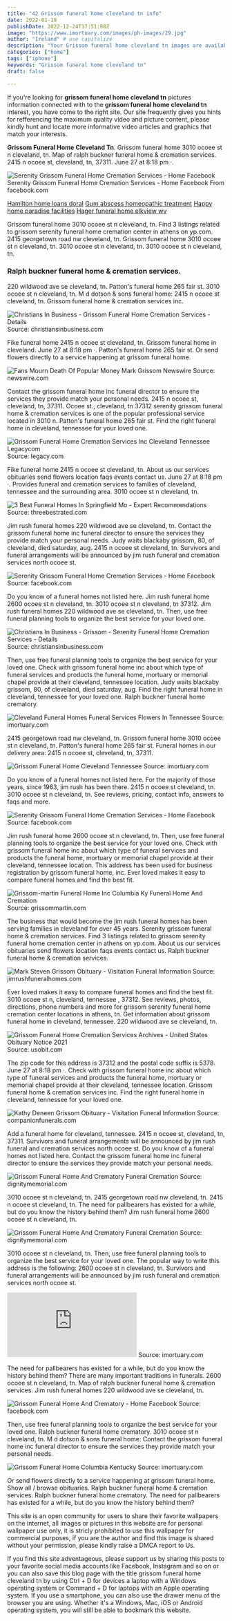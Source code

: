 ```yaml
---
title: "42 Grissom funeral home cleveland tn info"
date: 2022-01-19
publishDate: 2022-12-24T17:51:08Z
image: "https://www.imortuary.com/images/ph-images/29.jpg"
author: "Ireland" # use capitalize
description: "Your Grissom funeral home cleveland tn images are available. Grissom funeral home cleveland tn are a topic that is being searched for and liked by netizens today. You can Get the Grissom funeral home cleveland tn files here. Download all free vectors."
categories: ["home"]
tags: ["iphone"]
keywords: "Grissom funeral home cleveland tn"
draft: false

---
```


If you're looking for **grissom funeral home cleveland tn** pictures information connected with to the **grissom funeral home cleveland tn** interest, you have come to the right  site.  Our site frequently  gives you  hints  for refferencing  the maximum  quality video and picture  content, please kindly hunt and locate more informative video articles and graphics  that match your interests.

**Grissom Funeral Home Cleveland Tn**. Grissom funeral home 3010 ocoee st n cleveland, tn. Map of ralph buckner funeral home &amp; cremation services. 2415 n ocoee st, cleveland, tn, 37311. June 27 at 8:18 pm ·.

![Serenity Grissom Funeral Home Cremation Services - Home Facebook](https://lookaside.fbsbx.com/lookaside/crawler/media/?media_id=1038244159916823 "Serenity Grissom Funeral Home Cremation Services - Home Facebook")
Serenity Grissom Funeral Home Cremation Services - Home Facebook From facebook.com

[Hamilton home loans doral](/hamilton-home-loans-doral/)
[Gum abscess homeopathic treatment](/gum-abscess-homeopathic-treatment/)
[Happy home paradise facilities](/happy-home-paradise-facilities/)
[Hager funeral home elkview wv](/hager-funeral-home-elkview-wv/)

Grissom funeral home 3010 ocoee st n cleveland, tn. Find 3 listings related to grissom serenity funeral home cremation center in athens on yp.com. 2415 georgetown road nw cleveland, tn. Grissom funeral home 3010 ocoee st n cleveland, tn. 3010 ocoee st n cleveland, tn. 3010 ocoee st n cleveland, tn.

### Ralph buckner funeral home &amp; cremation services.

220 wildwood ave se cleveland, tn. Patton&#039;s funeral home 265 fair st. 3010 ocoee st n cleveland, tn. M d dotson &amp; sons funeral home: 2415 n ocoee st cleveland, tn. Grissom funeral home &amp; cremation services inc.


![Christians In Business - Grissom Funeral Home Cremation Services - Details](https://www.christiansinbusiness.com/Content/u/image/ca/cab68619-f9ee-4965-9070-95a1fb0d90f4.png "Christians In Business - Grissom Funeral Home Cremation Services - Details")
Source: christiansinbusiness.com

Fike funeral home 2415 n ocoee st cleveland, tn. Grissom funeral home in cleveland. June 27 at 8:18 pm ·. Patton&#039;s funeral home 265 fair st. Or send flowers directly to a service happening at grissom funeral home.

![Fans Mourn Death Of Popular Money Mark Grissom Newswire](https://cdn.newswire.com/files/x/45/94/db145e5e15eeb6f496669e009c8f.jpeg "Fans Mourn Death Of Popular Money Mark Grissom Newswire")
Source: newswire.com

Contact the grissom funeral home inc funeral director to ensure the services they provide match your personal needs. 2415 n ocoee st, cleveland, tn, 37311. Ocoee st., cleveland, tn 37312 serenity grissom funeral home &amp; cremation services is one of the popular professional service located in 3010 n. Patton&#039;s funeral home 265 fair st. Find the right funeral home in cleveland, tennessee for your loved one.

![Grissom Funeral Home Cremation Services Inc Cleveland Tennessee Legacycom](https://www.legacy.com/funeral-homes/images/default_candle.jpg?v=0x00000000822d8e50&amp;option=3&amp;h=112&amp;w=112&amp;fc=ffffff "Grissom Funeral Home Cremation Services Inc Cleveland Tennessee Legacycom")
Source: legacy.com

Fike funeral home 2415 n ocoee st cleveland, tn. About us our services obituaries send flowers location faqs events contact us. June 27 at 8:18 pm ·. Provides funeral and cremation services to families of cleveland, tennessee and the surrounding area. 3010 ocoee st n cleveland, tn.

![3 Best Funeral Homes In Springfield Mo - Expert Recommendations](https://threebestrated.com/images/WalnutLawnFuneralHomeLtd-Springfield-MO.jpeg "3 Best Funeral Homes In Springfield Mo - Expert Recommendations")
Source: threebestrated.com

Jim rush funeral homes 220 wildwood ave se cleveland, tn. Contact the grissom funeral home inc funeral director to ensure the services they provide match your personal needs. Judy waits blackaby grissom, 80, of cleveland, died saturday, aug. 2415 n ocoee st cleveland, tn. Survivors and funeral arrangements will be announced by jim rush funeral and cremation services north ocoee st.

![Serenity Grissom Funeral Home Cremation Services - Home Facebook](https://lookaside.fbsbx.com/lookaside/crawler/media/?media_id=173529209721660 "Serenity Grissom Funeral Home Cremation Services - Home Facebook")
Source: facebook.com

Do you know of a funeral homes not listed here. Jim rush funeral home 2600 ocoee st n cleveland, tn. 3010 ocoee st n cleveland, tn 37312. Jim rush funeral homes 220 wildwood ave se cleveland, tn. Then, use free funeral planning tools to organize the best service for your loved one.

![Christians In Business - Grissom - Serenity Funeral Home Cremation Services - Details](https://www.christiansinbusiness.com/Content/u/image/65/65abefcf-c318-4635-9316-c33ef9a0c87d.png "Christians In Business - Grissom - Serenity Funeral Home Cremation Services - Details")
Source: christiansinbusiness.com

Then, use free funeral planning tools to organize the best service for your loved one. Check with grissom funeral home inc about which type of funeral services and products the funeral home, mortuary or memorial chapel provide at their cleveland, tennessee location. Judy waits blackaby grissom, 80, of cleveland, died saturday, aug. Find the right funeral home in cleveland, tennessee for your loved one. Ralph buckner funeral home crematory.

![Cleveland Funeral Homes Funeral Services Flowers In Tennessee](https://www.imortuary.com/images/geo/tennessee/cleveland/bradley-county-courthouse-tn1.jpg "Cleveland Funeral Homes Funeral Services Flowers In Tennessee")
Source: imortuary.com

2415 georgetown road nw cleveland, tn. Grissom funeral home 3010 ocoee st n cleveland, tn. Patton&#039;s funeral home 265 fair st. Funeral homes in our delivery area: 2415 n ocoee st, cleveland, tn, 37311.

![Grissom Funeral Home Cleveland Tennessee](https://www.imortuary.com/images/ph-images/15.jpg "Grissom Funeral Home Cleveland Tennessee")
Source: imortuary.com

Do you know of a funeral homes not listed here. For the majority of those years, since 1963, jim rush has been there. 2415 n ocoee st cleveland, tn. 3010 ocoee st n cleveland, tn. See reviews, pricing, contact info, answers to faqs and more.

![Serenity Grissom Funeral Home Cremation Services - Home Facebook](https://lookaside.fbsbx.com/lookaside/crawler/media/?media_id=1038244159916823 "Serenity Grissom Funeral Home Cremation Services - Home Facebook")
Source: facebook.com

Jim rush funeral home 2600 ocoee st n cleveland, tn. Then, use free funeral planning tools to organize the best service for your loved one. Check with grissom funeral home inc about which type of funeral services and products the funeral home, mortuary or memorial chapel provide at their cleveland, tennessee location. This address has been used for business registration by grissom funeral home, inc. Ever loved makes it easy to compare funeral homes and find the best fit.

![Grissom-martin Funeral Home Inc Columbia Ky Funeral Home And Cremation](https://s3.amazonaws.com/CFSV2/siteimages/gsm/93853-funeralhomepic.jpg "Grissom-martin Funeral Home Inc Columbia Ky Funeral Home And Cremation")
Source: grissommartin.com

The business that would become the jim rush funeral homes has been serving families in cleveland for over 45 years. Serenity grissom funeral home &amp; cremation services. Find 3 listings related to grissom serenity funeral home cremation center in athens on yp.com. About us our services obituaries send flowers location faqs events contact us. Ralph buckner funeral home &amp; cremation services.

![Mark Steven Grissom Obituary - Visitation Funeral Information](https://cdn.f1connect.net/photo/tributes/t/9/r/600x314/4221078/Mark-Grissom-1490119532.jpg "Mark Steven Grissom Obituary - Visitation Funeral Information")
Source: jimrushfuneralhomes.com

Ever loved makes it easy to compare funeral homes and find the best fit. 3010 ocoee st n, cleveland, tennessee , 37312. See reviews, photos, directions, phone numbers and more for grissom serenity funeral home cremation center locations in athens, tn. Get information about grissom funeral home in cleveland, tennessee. 220 wildwood ave se cleveland, tn.

![Grissom Funeral Home Cremation Services Archives - United States Obituary Notice 2021](https://usobit.com/obituaries-2021/wp-content/uploads/2021/06/04/Sally-Faye-Pangle-Williams-March-25-1946-June-02-2021.jpg "Grissom Funeral Home Cremation Services Archives - United States Obituary Notice 2021")
Source: usobit.com

The zip code for this address is 37312 and the postal code suffix is 5378. June 27 at 8:18 pm ·. Check with grissom funeral home inc about which type of funeral services and products the funeral home, mortuary or memorial chapel provide at their cleveland, tennessee location. Grissom funeral home &amp; cremation services inc. Find the right funeral home in cleveland, tennessee for your loved one.

![Kathy Deneen Grissom Obituary - Visitation Funeral Information](https://tributecenteronline.s3-accelerate.amazonaws.com/Obituaries/18669425/Image.jpg "Kathy Deneen Grissom Obituary - Visitation Funeral Information")
Source: companionfunerals.com

Add a funeral home for cleveland, tennessee. 2415 n ocoee st, cleveland, tn, 37311. Survivors and funeral arrangements will be announced by jim rush funeral and cremation services north ocoee st. Do you know of a funeral homes not listed here. Contact the grissom funeral home inc funeral director to ensure the services they provide match your personal needs.

![Grissom Funeral Home And Crematory Funeral Cremation](https://www.dignitymemorial.com/dfsmedia/042808e1630c49a48950d5077d6556eb/12194-50068 "Grissom Funeral Home And Crematory Funeral Cremation")
Source: dignitymemorial.com

3010 ocoee st n cleveland, tn. 2415 georgetown road nw cleveland, tn. 2415 n ocoee st cleveland, tn. The need for pallbearers has existed for a while, but do you know the history behind them? Jim rush funeral home 2600 ocoee st n cleveland, tn.

![Grissom Funeral Home And Crematory Funeral Cremation](https://www.dignitymemorial.com/dfsmedia/042808e1630c49a48950d5077d6556eb/12202-50068 "Grissom Funeral Home And Crematory Funeral Cremation")
Source: dignitymemorial.com

3010 ocoee st n cleveland, tn. Then, use free funeral planning tools to organize the best service for your loved one. The popular way to write this address is the following: 2600 ocoee st n cleveland, tn. Survivors and funeral arrangements will be announced by jim rush funeral and cremation services north ocoee st.

![Cleveland Funeral Homes Funeral Services Flowers In Tennessee](https://www.imortuary.com/utilities/timThumb.php?src=/images/uploaded_images/82128/Screenshot_51.jpg&amp;zc=1&amp;w=560&amp;h=218 "Cleveland Funeral Homes Funeral Services Flowers In Tennessee")
Source: imortuary.com

The need for pallbearers has existed for a while, but do you know the history behind them? There are many important traditions in funerals. 2600 ocoee st n cleveland, tn. Map of ralph buckner funeral home &amp; cremation services. Jim rush funeral homes 220 wildwood ave se cleveland, tn.

![Grissom Funeral Home And Crematory - Home Facebook](https://lookaside.fbsbx.com/lookaside/crawler/media/?media_id=356179534457534 "Grissom Funeral Home And Crematory - Home Facebook")
Source: facebook.com

Then, use free funeral planning tools to organize the best service for your loved one. Ralph buckner funeral home crematory. 3010 ocoee st n cleveland, tn. M d dotson &amp; sons funeral home: Contact the grissom funeral home inc funeral director to ensure the services they provide match your personal needs.

![Grissom Funeral Home Columbia Kentucky](https://www.imortuary.com/images/ph-images/29.jpg "Grissom Funeral Home Columbia Kentucky")
Source: imortuary.com

Or send flowers directly to a service happening at grissom funeral home. Show all / browse obituaries. Ralph buckner funeral home &amp; cremation services. Ralph buckner funeral home crematory. The need for pallbearers has existed for a while, but do you know the history behind them?

This site is an open community for users to share their favorite wallpapers on the internet, all images or pictures in this website are for personal wallpaper use only, it is stricly prohibited to use this wallpaper for commercial purposes, if you are the author and find this image is shared without your permission, please kindly raise a DMCA report to Us.

If you find this site adventageous, please support us by sharing this posts to your favorite social media accounts like Facebook, Instagram and so on or you can also save this blog page with the title grissom funeral home cleveland tn by using Ctrl + D for devices a laptop with a Windows operating system or Command + D for laptops with an Apple operating system. If you use a smartphone, you can also use the drawer menu of the browser you are using. Whether it's a Windows, Mac, iOS or Android operating system, you will still be able to bookmark this website.
